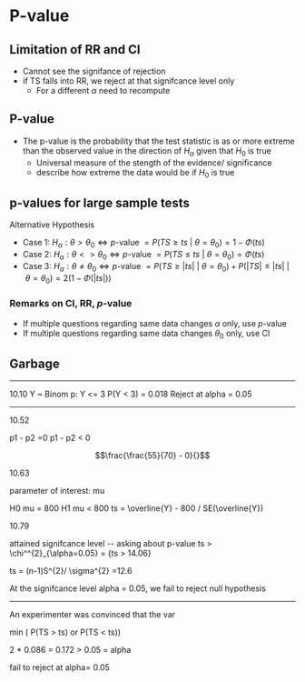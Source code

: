 # P-value


## Limitation of RR and CI
* Cannot see the signifance of rejection
* if TS falls into RR, we reject at that signifcance level only
    * For a different $\alpha$ need to recompute


## P-value
* The p-value is the probability that the test statistic is as or more extreme than the observed value in the direction of $H_{\alpha}$ given that $H_{0}$ is true
    * Universal measure of the stength of the evidence/ significance 
    * describe how extreme the data would be if $H_{0}$ is true


## p-values for large sample tests
Alternative Hypothesis
* Case 1: $H_{\alpha}: \theta > \theta_{0} \Leftrightarrow  p\text{-value } =P (TS \geq ts  \ \vert\ \theta = \theta_{0}) = 1 - \Phi(ts)$
* Case 2: $H_{\alpha}: \theta <> \theta_{0} \Leftrightarrow  p\text{-value } =P (TS \leq ts  \ \vert\ \theta = \theta_{0}) = \Phi(ts)$
* Case 3: $H_{\alpha}: \theta \neq \theta_{0} \Leftrightarrow  p\text{-value } =P ( TS \geq |ts|  \ \vert\ \theta = \theta_{0}) + P ( |TS| \leq |ts|  \ \vert\ \theta = \theta_{0}) = 2(1 - \Phi(|ts|))$


### Remarks on CI, RR, $p$-value

* If multiple questions regarding same data changes $\alpha$ only, use $p$-value
* If multiple questions regarding same data changes $\theta_{0}$ only, use CI



## Garbage
---

10.10
Y ~ Binom
p: Y <= 3
P(Y < 3) = 0.018
Reject at alpha = 0.05


---
10.52

p1 - p2 =0
p1 - p2 < 0

$$\frac{\frac{55}{70} - 0}{}$$

10.63

parameter of interest: mu

H0 mu = 800
H1 mu < 800
ts = \overline{Y} - 800 / SE(\overline{Y})


10.79

attained signifcance level -- asking about p-value
ts > \chi^^{2}_{\alpha=0.05} = {ts > 14.06} 

ts = (n-1)S^{2}/ \sigma^{2}  =12.6

At the signifcance level alpha = 0.05, we fail to reject null hypothesis

---

An experimenter was convinced that the var

min ( P(TS > ts) or P(TS < ts))

2 * 0.086 = 0.172 > 0.05 = alpha

fail to reject at alpha= 0.05